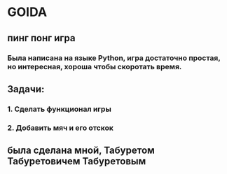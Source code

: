 # GOIDA
## пинг понг игра
### Была написана на языке Python, игра достаточно простая, но интересная, хороша чтобы скоротать время.
## Задачи:
### 1. Сделать функционал игры
### 2. Добавить мяч и его отскок
## была сделана мной, Табуретом Табуретовичем Табуретовым
